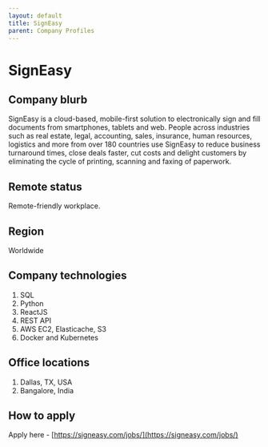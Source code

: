 ```yaml
---
layout: default
title: SignEasy
parent: Company Profiles
---
```


# SignEasy

## Company blurb
SignEasy is a cloud-based, mobile-first solution to electronically sign and fill documents from
smartphones, tablets and web. People across industries such as real estate, legal, accounting,
sales, insurance, human resources, logistics and more from over 180 countries use SignEasy to
reduce business turnaround times, close deals faster, cut costs and delight customers by eliminating
the cycle of printing, scanning and faxing of paperwork.

## Remote status
Remote-friendly workplace.

## Region
Worldwide

## Company technologies
1. SQL
2. Python
3. ReactJS
4. REST API
5. AWS EC2, Elasticache, S3
6. Docker and Kubernetes

## Office locations
1. Dallas, TX, USA
2. Bangalore, India

## How to apply
Apply here - [https://signeasy.com/jobs/](https://signeasy.com/jobs/)
